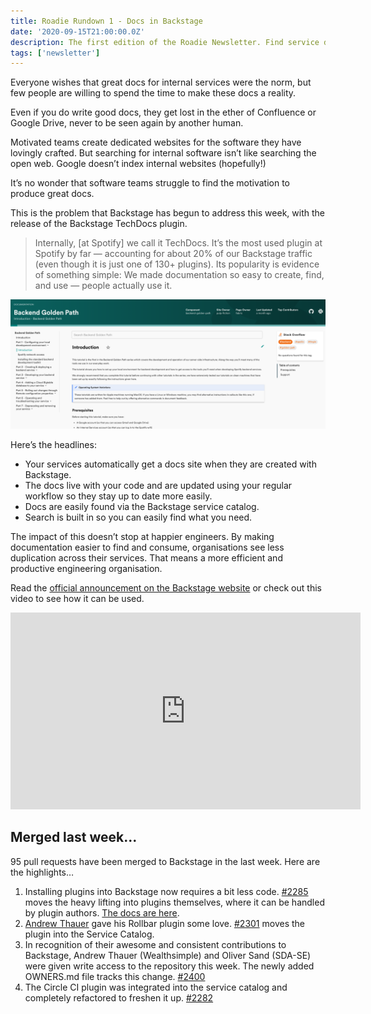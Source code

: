 ```yaml
---
title: Roadie Rundown 1 - Docs in Backstage
date: '2020-09-15T21:00:00.0Z'
description: The first edition of the Roadie Newsletter. Find service documentation without NSA-level discovery skills.
tags: ['newsletter']
---
```


Everyone wishes that great docs for internal services were the norm, but few people are willing to spend the time to make these docs a reality.

Even if you do write good docs, they get lost in the ether of Confluence or Google Drive, never to be seen again by another human.

Motivated teams create dedicated websites for the software they have lovingly crafted. But searching for internal software isn’t like searching the open web. Google doesn’t index internal websites (hopefully!)

It’s no wonder that software teams struggle to find the motivation to produce great docs.

This is the problem that Backstage has begun to address this week, with the release of the Backstage TechDocs plugin.

> Internally, [at Spotify] we call it TechDocs. It’s the most used plugin at Spotify by far — accounting for about 20% of our Backstage traffic (even though it is just one of 130+ plugins). Its popularity is evidence of something simple: We made documentation so easy to create, find, and use — people actually use it.

![a page of documentation as it looks inside Backstage](./docs-in-backstage.png)

Here’s the headlines:

- Your services automatically get a docs site when they are created with Backstage.
- The docs live with your code and are updated using your regular workflow so they stay up to date more easily.
- Docs are easily found via the Backstage service catalog.
- Search is built in so you can easily find what you need.

The impact of this doesn’t stop at happier engineers. By making documentation easier to find and consume, organisations see less duplication across their services. That means a more efficient and productive engineering organisation.

Read the [official announcement on the Backstage website](https://backstage.io/blog/2020/09/08/announcing-tech-docs) or check out this video to see how it can be used.

<iframe width="560" height="315" src="https://www.youtube.com/embed/mOLCgdPw1iA" frameborder="0" allow="accelerometer; autoplay; clipboard-write; encrypted-media; gyroscope; picture-in-picture" allowfullscreen></iframe>

## Merged last week...

95 pull requests have been merged to Backstage in the last week. Here are the highlights…

1.  Installing plugins into Backstage now requires a bit less code. [#2285](https://github.com/spotify/backstage/pull/2285) moves the heavy lifting into plugins themselves, where it can be handled by plugin authors. [The docs are here](https://github.com/spotify/backstage/blob/master/docs/api/utility-apis.md).
2.  [Andrew Thauer](https://github.com/andrewthauer) gave his Rollbar plugin some love. [#2301](https://github.com/spotify/backstage/pull/2301) moves the plugin into the Service Catalog.
3.  In recognition of their awesome and consistent contributions to Backstage, Andrew Thauer (Wealthsimple) and Oliver Sand (SDA-SE) were given write access to the repository this week. The newly added OWNERS.md file tracks this change. [#2400](https://github.com/spotify/backstage/pull/2400)
4.  The Circle CI plugin was integrated into the service catalog and completely refactored to freshen it up. [#2282](https://github.com/spotify/backstage/pull/2282)
